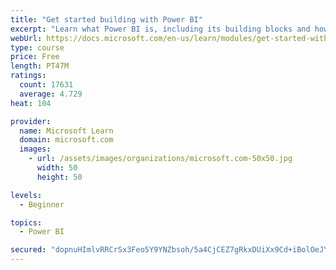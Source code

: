 ```yaml
---
title: "Get started building with Power BI"
excerpt: "Learn what Power BI is, including its building blocks and how they work together."
webUrl: https://docs.microsoft.com/en-us/learn/modules/get-started-with-power-bi/
type: course
price: Free
length: PT47M
ratings:
  count: 17631
  average: 4.729
heat: 104

provider:
  name: Microsoft Learn
  domain: microsoft.com
  images:
    - url: /assets/images/organizations/microsoft.com-50x50.jpg
      width: 50
      height: 50

levels:
  - Beginner

topics:
  - Power BI

secured: "dopnuHImlvRRCrSx3Feo5Y9YNZbsoh/5a4CjCEZ7gRkxDUiXx9Cd+iBolOeJYyKXZ2PCRX5/1T7yIrVz5RUXyZ6S71qkPKJ6fUje9PXEitzTnTWulcUCG1e6/48Z+1jK+upcbfTfssxrShcvh0Xa5T+GOL5q9UBe3nB4GRNnzZMKNyO2rLEOhd9Rq3bhHgl31OIBTDzHQTbnrZr5s7G1Tm8uD2pDbxVvCL9BaJIgDt9LLec+qnSbJlFGsSpa5Bw4AGS9sWFae8/72Ztg3lmCNTqucpoVzECQR5bVM3QVVWBVrm+ZNputBJZPJlaYDAaliUYlVzY9wsipr4dl73tInjrlw5ZgWIcDR7/8ewp3C/Tgq9ZG0ylvbXGl+nTxeOVi/yU6EDvpp4axxsuMKoXIo+uKUOK8ufpmpMSmUCRW5ADav+WC/5VDPTgozrDF+Drc;Bcdb8LkZJkwOHRxZr98D3g=="
---
```


